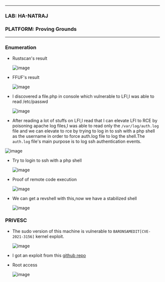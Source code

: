 * * *
 ### LAB: HA-NATRAJ
 ### PLATFORM: Proving Grounds
* * *

### Enumeration

- Rustscan's result

  ![image](https://github.com/SENSEIXENUS2/SENSEIXENUS2.github.io/assets/98669513/ee663e2f-90d7-472f-bfe8-b8dc3c437fd9)

- FFUF's result

  ![image](https://github.com/SENSEIXENUS2/SENSEIXENUS2.github.io/assets/98669513/9e3766d6-ba8c-4890-8c68-278d2a16bee8)

- I discovered a file.php in console which vulnerable to LFI,I was able to read /etc/passwd

   ![image](https://github.com/SENSEIXENUS2/SENSEIXENUS2.github.io/assets/98669513/918847dc-63c5-49b7-bfc0-1b543ab51b7a)

- After reading a lot of stuffs on LFI,I read that I can elevate LFI to RCE by poisoning apache log files,I was able to read only the
`/var/log/auth.log` file and we can elevate to rce by trying to log in to ssh with a php shell as the username in order to force auth.log
file to log the shell.The `auth.log` file's main purpose is to log ssh authentication events.

 ![image](https://github.com/SENSEIXENUS2/SENSEIXENUS2.github.io/assets/98669513/13c8d38f-e58d-4702-b234-6e8e63c36fc2)

- Try to login to ssh with a php shell

  ![image](https://github.com/SENSEIXENUS2/SENSEIXENUS2.github.io/assets/98669513/050d1b62-f5fa-4a23-909c-4766b50fc8b6)
  
- Proof of remote code execution

  ![image](https://github.com/SENSEIXENUS2/SENSEIXENUS2.github.io/assets/98669513/89aa7e2f-f410-437e-be5b-3d67785402c7)

- We can get a revshell with this,now we have a stabilized shell

  ![image](https://github.com/SENSEIXENUS2/SENSEIXENUS2.github.io/assets/98669513/dd5c6072-1f49-4e89-90b6-b64b44081ed0)

### PRIVESC

- The sudo version of this machine is vulnerable to `BARONSAMEDIT[CVE-2021-3156]` kernel exploit.

  ![image](https://github.com/SENSEIXENUS2/SENSEIXENUS2.github.io/assets/98669513/a730c648-12b2-4201-91f0-c66267536126)

- I got an exploit from this <a href="https://github.com/blasty/CVE-2021-3156">github repo</a>

- Root access

  ![image](https://github.com/SENSEIXENUS2/SENSEIXENUS2.github.io/assets/98669513/d3b91ed1-0418-4e50-9f70-8ef35e67b087)




  
